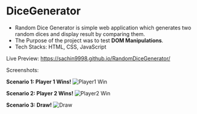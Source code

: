 # DiceGenerator

* Random Dice Generator is simple web application which generates two random dices and display result by comparing them.
* The Purpose of the project was to test **DOM Manipulations**.
* Tech Stacks: HTML, CSS, JavaScript

Live Preview: https://sachin9998.github.io/RandomDiceGenerator/

Screenshots:

**Scenario 1: Player 1 Wins!**
![Player1 Win](https://github.com/sachin9998/DiceGenerator/assets/25192452/85bb9c18-7e6b-4c0c-8876-687ae586a11e)

**Scenario 2: Player 2 Wins!**
![Player2 Win](https://github.com/sachin9998/DiceGenerator/assets/25192452/6eb63d76-e12d-45d8-a369-a3d5ba352f1f)

**Scenario 3: Draw!**
![Draw](https://github.com/sachin9998/DiceGenerator/assets/25192452/3571bcd1-7126-442a-b2e7-9db0646fff2d)
